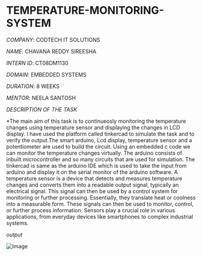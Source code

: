 # TEMPERATURE-MONITORING-SYSTEM

*COMPANY*: CODTECH IT SOLUTIONS

*NAME*: CHAVANA REDDY SIREESHA

*INTERN ID*: CT08DM1130

*DOMAIN*: EMBEDDED SYSTEMS

*DURATION*: 8 WEEKS

*MENTOR*: NEELA SANTOSH

*DESCRIPTION OF THE TASK*

*The main aim of this task is to continueosly monitoring the temperature changes using temperature sensor and displaying the changes in LCD display. I have used the platform called tinkercad to simulate the task and to verify the output.The smart arduino, Lcd display, temperature sensor and a potentiometer are used to build the circuit. Using an embedded c code we can monitor the temperature changes virtually. The arduino consists  of inbuilt microcontroller and so many circuits that are used for simulation. The tinkercad is same as the arduino IDE which is used to take the input from arduino and display it on the serial monitor of the arduino software. A temperature sensor is a device that detects and measures temperature changes and converts them into a readable output signal, typically an electrical signal. This signal can then be used by a control system for monitoring or further processing. Essentially, they translate heat or coolness into a measurable form. These signals can then be used to monitor, control, or further process information. Sensors play a crucial role in various applications, from everyday devices like smartphones to complex industrial systems. 

*output*

![Image](https://github.com/user-attachments/assets/33587289-c2a9-4dcb-8cbe-92ea14cedb10)
